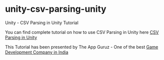 # unity-csv-parsing-unity
Unity - CSV Parsing in Unity Tutorial

You can find complete tutorial on how to use CSV Parsing in Unity here [CSV Parsing in Unity](http://www.theappguruz.com/unity/unity-csv-parsing-unity/)

This Tutorial has been presented by The App Guruz - One of the best [Game Development Company in India](http://www.theappguruz.com/game-development/)

